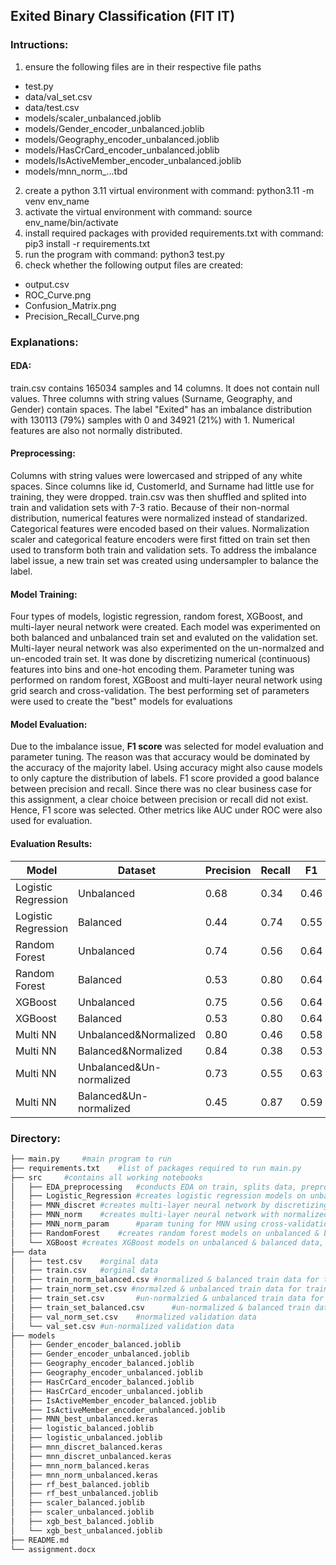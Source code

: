 ## Exited Binary Classification (FIT IT)

### Intructions:
1. ensure the following files are in their respective file paths
- test.py
- data/val_set.csv
- data/test.csv
- models/scaler_unbalanced.joblib
- models/Gender_encoder_unbalanced.joblib
- models/Geography_encoder_unbalanced.joblib
- models/HasCrCard_encoder_unbalanced.joblib
- models/IsActiveMember_encoder_unbalanced.joblib
- models/mnn_norm_...tbd
2. create a python 3.11 virtual environment with command: python3.11 -m venv env_name
3. activate the virtual environment with command: source env_name/bin/activate
4. install required packages with provided requirements.txt with command: pip3 install -r requirements.txt
5. run the program with command: python3 test.py
6. check whether the following output files are created:
- output.csv
- ROC_Curve.png
- Confusion_Matrix.png
- Precision_Recall_Curve.png

### Explanations:
#### EDA:
train.csv contains 165034 samples and 14 columns. It does not contain null values. Three columns with string values (Surname, Geography, and Gender) contain spaces. The label "Exited" has an imbalance distribution with 130113 (79%) samples with 0 and 34921 (21%) with 1. Numerical features are also not normally distributed.
#### Preprocessing:
Columns with string values were lowercased and stripped of any white spaces. Since columns like id, CustomerId, and Surname had little use for training, they were dropped. train.csv was then shuffled and splited into train and validation sets with 7-3 ratio. Because of their non-normal distribution, numerical features were normalized instead of standarized. Categorical features were encoded based on their values. Normalization scaler and categorical feature encoders were first fitted on train set then used to transform both train and validation sets. To address the imbalance label issue, a new train set was created using undersampler to balance the label.
#### Model Training:
Four types of models, logistic regression, random forest, XGBoost, and multi-layer neural network were created. Each model was experimented on both balanced and unbalanced train set and evaluted on the validation set. Multi-layer neural network was also experimented on the un-normalzed and un-encoded train set. It was done by discretizing numerical (continuous) features into bins and one-hot encoding them. Parameter tuning was performed on random forest, XGBoost and multi-layer neural network using grid search and cross-validation. The best performing set of parameters were used to create the "best" models for evaluations
#### Model Evaluation:
Due to the imbalance issue, **F1 score** was selected for model evaluation and parameter tuning. The reason was that accuracy would be dominated by the accuracy of the majority label. Using accuracy might also cause models to only capture the distribution of labels. F1 score provided a good balance between precision and recall. Since there was no clear business case for this assignment, a clear choice between precision or recall did not exist. Hence, F1 score was selected. Other metrics like AUC under ROC were also used for evaluation.
#### Evaluation Results:
| Model  | Dataset | Precision | Recall | F1 | AUC |
| -------| ------- | --------- | ------ | ---| --- |
| Logistic Regression | Unbalanced | 0.68 | 0.34 | 0.46 | 0.81 |
| Logistic Regression | Balanced | 0.44 | 0.74 | 0.55 | 0.81 |
| Random Forest | Unbalanced | 0.74 | 0.56 | 0.64 | 0.89 |
| Random Forest | Balanced | 0.53 | 0.80 | 0.64 | 0.89 |
| XGBoost | Unbalanced | 0.75 | 0.56 | 0.64 | 0.89 |
| XGBoost | Balanced | 0.53 | 0.80 | 0.64 | 0.89 |
| Multi NN | Unbalanced&Normalized | 0.80 | 0.46 | 0.58 | 0.88 |
| Multi NN | Balanced&Normalized | 0.84 | 0.38 | 0.53 | 0.89 |
| Multi NN | Unbalanced&Un-normalized | 0.73 | 0.55 | 0.63 | 0.88 |
| Multi NN | Balanced&Un-normalized | 0.45 | 0.87 | 0.59 | 0.88 |


### Directory:

```bash
├── main.py		#main program to run
├── requirements.txt	#list of packages required to run main.py
├── src		#contains all working notebooks
│   ├── EDA_preprocessing	#conducts EDA on train, splits data, preprocesses data, balances dataset
│   ├── Logistic_Regression	#creates logistic regression models on unbalanced & balanced dataset
│   ├── MNN_discret	#creates multi-layer neural network by discretizing & encoding features into bins
│   ├── MNN_norm	#creates multi-layer neural network with normalized numerical features
│   ├── MNN_norm_param		#param tuning for MNN using cross-validation
│   ├── RandomForest	#creates random forest models on unbalanced & balanced data, conducts param tuning
│   └── XGBoost	#creates XGBoost models on unbalanced & balanced data, conducts param tuning
├── data
│   ├── test.csv	#orginal data
│   ├── train.csv	#orginal data
│   ├── train_norm_balanced.csv	#normalized & balanced train data for training
│   ├── train_norm_set.csv #normalzed & unbalanced train data for training
│   ├── train_set.csv		#un-normalzied & unbalanced train data for training
│   ├── train_set_balanced.csv		#un-normalized & balanced train data for training
│   ├── val_norm_set.csv	#normalized validation data
│   └── val_set.csv	#un-normalized validation data
├── models
│   ├── Gender_encoder_balanced.joblib
│   ├── Gender_encoder_unbalanced.joblib
│   ├── Geography_encoder_balanced.joblib
│   ├── Geography_encoder_unbalanced.joblib
│   ├── HasCrCard_encoder_balanced.joblib
│   ├── HasCrCard_encoder_unbalanced.joblib
│   ├── IsActiveMember_encoder_balanced.joblib
│   ├── IsActiveMember_encoder_unbalanced.joblib
│   ├── MNN_best_unbalanced.keras
│   ├── logistic_balanced.joblib
│   ├── logistic_unbalanced.joblib
│   ├── mnn_discret_balanced.keras
│   ├── mnn_discret_unbalanced.keras
│   ├── mnn_norm_balanced.keras
│   ├── mnn_norm_unbalanced.keras
│   ├── rf_best_balanced.joblib
│   ├── rf_best_unbalanced.joblib
│   ├── scaler_balanced.joblib
│   ├── scaler_unbalanced.joblib
│   ├── xgb_best_balanced.joblib
│   └── xgb_best_unbalanced.joblib
├── README.md
└── assignment.docx
	
```